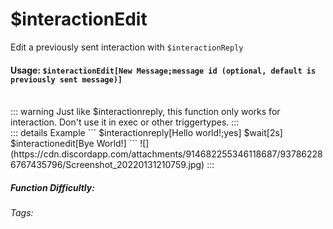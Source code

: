 # $interactionEdit
Edit a previously sent interaction with `$interactionReply`

#### Usage: `$interactionEdit[New Message;message id (optional, default is previously sent message)]`
<br/>
::: warning Just like $interactionreply, this function only works for interaction. 
Don't use it in exec or other triggertypes.
:::
<br/>
::: details Example
```
$interactionreply[Hello world!;yes]
$wait[2s]
$interactionedit[Bye World!]
```
![](https://cdn.discordapp.com/attachments/914682255346118687/937862286767435796/Screenshot_20220131210759.jpg)
:::

##### Function Difficultly: <Badge type="tip" text="Easy" vertical="middle" /> 
###### Tags: <Badge type="tip" text="interaction" vertical="middle" /> <Badge type="tip" text="edit" vertical="middle" /> <Badge type="tip" text="ephemeral" vertical="middle" /> <Badge type="tip" text="reply" vertical="middle" /> <Badge type="message" text="edit" vertical="middle" />